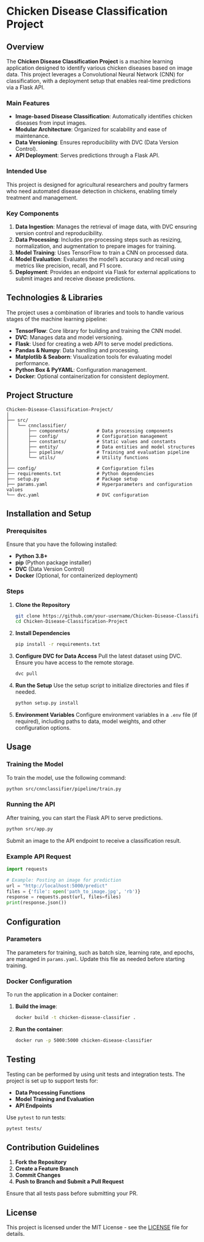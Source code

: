
# Chicken Disease Classification Project

## Overview

The **Chicken Disease Classification Project** is a machine learning application designed to identify various chicken diseases based on image data. This project leverages a Convolutional Neural Network (CNN) for classification, with a deployment setup that enables real-time predictions via a Flask API.

### Main Features
- **Image-based Disease Classification**: Automatically identifies chicken diseases from input images.
- **Modular Architecture**: Organized for scalability and ease of maintenance.
- **Data Versioning**: Ensures reproducibility with DVC (Data Version Control).
- **API Deployment**: Serves predictions through a Flask API.

### Intended Use
This project is designed for agricultural researchers and poultry farmers who need automated disease detection in chickens, enabling timely treatment and management.

### Key Components
1. **Data Ingestion**: Manages the retrieval of image data, with DVC ensuring version control and reproducibility.
2. **Data Processing**: Includes pre-processing steps such as resizing, normalization, and augmentation to prepare images for training.
3. **Model Training**: Uses TensorFlow to train a CNN on processed data.
4. **Model Evaluation**: Evaluates the model’s accuracy and recall using metrics like precision, recall, and F1 score.
5. **Deployment**: Provides an endpoint via Flask for external applications to submit images and receive disease predictions.

## Technologies & Libraries

The project uses a combination of libraries and tools to handle various stages of the machine learning pipeline:

- **TensorFlow**: Core library for building and training the CNN model.
- **DVC**: Manages data and model versioning.
- **Flask**: Used for creating a web API to serve model predictions.
- **Pandas & Numpy**: Data handling and processing.
- **Matplotlib & Seaborn**: Visualization tools for evaluating model performance.
- **Python Box & PyYAML**: Configuration management.
- **Docker**: Optional containerization for consistent deployment.

## Project Structure

```
Chicken-Disease-Classification-Project/
│
├── src/
│   └── cnnclassifier/
│       ├── components/          # Data processing components
│       ├── config/              # Configuration management
│       ├── constants/           # Static values and constants
│       ├── entity/              # Data entities and model structures
│       ├── pipeline/            # Training and evaluation pipeline
│       └── utils/               # Utility functions
│
├── config/                      # Configuration files
├── requirements.txt             # Python dependencies
├── setup.py                     # Package setup
├── params.yaml                  # Hyperparameters and configuration values
└── dvc.yaml                     # DVC configuration
```

## Installation and Setup

### Prerequisites
Ensure that you have the following installed:
- **Python 3.8+**
- **pip** (Python package installer)
- **DVC** (Data Version Control)
- **Docker** (Optional, for containerized deployment)

### Steps

1. **Clone the Repository**
   ```bash
   git clone https://github.com/your-username/Chicken-Disease-Classification-Project.git
   cd Chicken-Disease-Classification-Project
   ```

2. **Install Dependencies**
   ```bash
   pip install -r requirements.txt
   ```

3. **Configure DVC for Data Access**
   Pull the latest dataset using DVC. Ensure you have access to the remote storage.
   ```bash
   dvc pull
   ```

4. **Run the Setup**
   Use the setup script to initialize directories and files if needed.
   ```bash
   python setup.py install
   ```

5. **Environment Variables**
   Configure environment variables in a `.env` file (if required), including paths to data, model weights, and other configuration options.

## Usage

### Training the Model
To train the model, use the following command:
```bash
python src/cnnclassifier/pipeline/train.py
```

### Running the API
After training, you can start the Flask API to serve predictions.
```bash
python src/app.py
```
Submit an image to the API endpoint to receive a classification result.

### Example API Request
```python
import requests

# Example: Posting an image for prediction
url = "http://localhost:5000/predict"
files = {'file': open('path_to_image.jpg', 'rb')}
response = requests.post(url, files=files)
print(response.json())
```

## Configuration

### Parameters
The parameters for training, such as batch size, learning rate, and epochs, are managed in `params.yaml`. Update this file as needed before starting training.

### Docker Configuration
To run the application in a Docker container:

1. **Build the image**:
   ```bash
   docker build -t chicken-disease-classifier .
   ```

2. **Run the container**:
   ```bash
   docker run -p 5000:5000 chicken-disease-classifier
   ```

## Testing

Testing can be performed by using unit tests and integration tests. The project is set up to support tests for:

- **Data Processing Functions**
- **Model Training and Evaluation**
- **API Endpoints**

Use `pytest` to run tests:
```bash
pytest tests/
```

## Contribution Guidelines

1. **Fork the Repository**
2. **Create a Feature Branch**
3. **Commit Changes**
4. **Push to Branch and Submit a Pull Request**

Ensure that all tests pass before submitting your PR.

## License

This project is licensed under the MIT License - see the [LICENSE](LICENSE) file for details.
